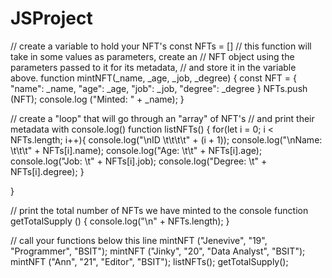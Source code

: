 # JSProject
// create a variable to hold your NFT's
const NFTs = []
// this function will take in some values as parameters, create an
// NFT object using the parameters passed to it for its metadata, 
// and store it in the variable above.
function mintNFT(_name, _age, _job, _degree) {
    const NFT = {
        "name":  _name,
        "age": _age,
        "job": _job,
        "degree": _degree
    }
    NFTs.push (NFT);
    console.log ("Minted: " + _name);
}

// create a "loop" that will go through an "array" of NFT's
// and print their metadata with console.log()
function listNFTs() {
    for(let i = 0; i < NFTs.length; i++){
        console.log("\nID \t\t\t\t" + (i + 1));
        console.log("\nName: \t\t\t" + NFTs[i].name);
        console.log("Age: \t\t" + NFTs[i].age);
        console.log("Job: \t" + NFTs[i].job);
        console.log("Degree: \t" + NFTs[i].degree);
    }

}

// print the total number of NFTs we have minted to the console
function getTotalSupply () {
    console.log("\n" + NFTs.length);
}

// call your functions below this line
mintNFT ("Jenevive", "19", "Programmer", "BSIT");
mintNFT ("Jinky", "20", "Data Analyst", "BSIT");
mintNFT ("Ann", "21", "Editor", "BSIT");
listNFTs();
getTotalSupply();
